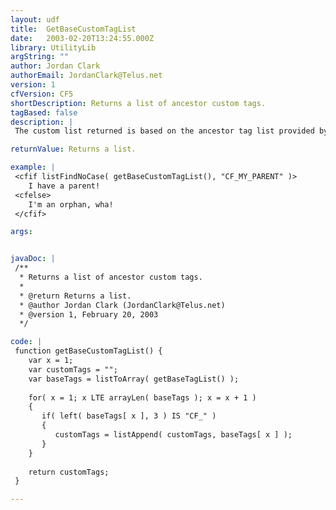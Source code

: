 ```yaml
---
layout: udf
title:  GetBaseCustomTagList
date:   2003-02-20T13:24:55.000Z
library: UtilityLib
argString: ""
author: Jordan Clark
authorEmail: JordanClark@Telus.net
version: 1
cfVersion: CF5
shortDescription: Returns a list of ancestor custom tags.
tagBased: false
description: |
 The custom list returned is based on the ancestor tag list provided by the getBaseTagList() function. This is useful to check in one custom tag if it is a decendant of another.

returnValue: Returns a list.

example: |
 <cfif listFindNoCase( getBaseCustomTagList(), "CF_MY_PARENT" )>
    I have a parent!
 <cfelse>
    I'm an orphan, wha!
 </cfif>

args:


javaDoc: |
 /**
  * Returns a list of ancestor custom tags.
  * 
  * @return Returns a list. 
  * @author Jordan Clark (JordanClark@Telus.net) 
  * @version 1, February 20, 2003 
  */

code: |
 function getBaseCustomTagList() {
    var x = 1;
    var customTags = "";
    var baseTags = listToArray( getBaseTagList() );
    
    for( x = 1; x LTE arrayLen( baseTags ); x = x + 1 )
    {
       if( left( baseTags[ x ], 3 ) IS "CF_" )
       {
          customTags = listAppend( customTags, baseTags[ x ] );
       }
    }
    
    return customTags;
 }

---
```


